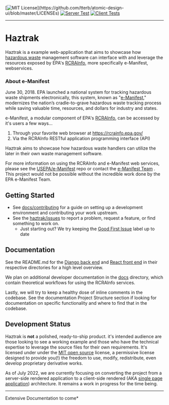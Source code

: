 [![MIT License](https://img.shields.io/apm/l/atomic-design-ui.svg?)](https://github.com/tterb/atomic-design-ui/blob/master/LICENSEs)
[![Server Test](https://github.com/USEPA/haztrak/actions/workflows/test_server.yml/badge.svg)](https://github.com/USEPA/haztrak/actions/workflows/test_server.yml)
[![Client Tests](https://github.com/USEPA/haztrak/actions/workflows/test_client.yml/badge.svg)](https://github.com/USEPA/haztrak/actions/workflows/test_client.yml)
___

# Haztrak

Haztrak is a example web-application that aims to showcase
how [hazardous waste](https://www.epa.gov/hw) management software can interface with and leverage
the resources exposed by EPA's [RCRAInfo](https://rcrainfo.epa.gov/), more specifically e-Manifest,
webservices.

### About e-Manifest

June 30, 2018. EPA launched a national system for tracking hazardous waste shipments electronically,
this system, known as "[e-Manifest](https://www.epa.gov/e-manifest)," modernizes the nation’s
cradle-to-grave hazardous waste tracking process while saving valuable time, resources, and dollars
for industry and states.

e-Manifest, a modular component of EPA's [RCRAInfo](https://rcrainfo.epa.gov/), can be accessed by
it's users a few ways...

1. Through your favorite web browser at https://rcrainfo.epa.gov/
2. Via the RCRAInfo RESTful application programming interface (API)

Haztrak aims to showcase how hazardous waste handlers can utilize the later in their own waste
management software.

For more information on using the RCRAInfo and e-Manifest web services, please see the
[USEPA/e-Manifest](https://github.com/USEPA/e-manifest) repo or contact the
[e-Manifest Team](https://www.epa.gov/e-manifest/forms/contact-us-about-hazardous-waste-electronic-manifest-system)
. This project would not be possible without the incredible work done by the EPA e-Manifest Team.

## Getting Started

- See [docs/contributing](https://github.com/USEPA/haztrak/blob/main/docs/CONTRIBUTING.md) for a
  guide on setting up a development environment and contributing your work upstream.
- See the [haztrak/issues](https://github.com/USEPA/haztrak/issues) to report a problem, request a
  feature, or find something to work on.
    - Just starting out? We try keeping the
      [Good First Issue](https://github.com/USEPA/haztrak/labels/good%20first%20issue) label up to
      date

## Documentation

See the README.md for the [Django back end](server/README.md)
and [React front end](client/README.md) in their respective directories for a high level
overview.

We plan on additional developer documentation in the [docs](./docs) directory, which contain
theoretical workflows for using the RCRAInfo services.

Lastly, we will try to keep a healthy dose of inline comments in the codebase. See the documentation
Project Structure section if looking for documentation on specific functionality and where to find
that in the codebase.

## Development Status

Haztrak is **not** a polished, ready-to-ship product. it's intended audience are those looking
to see a working example and those who have the technical expertise to leverage the
source files for their own requirements. It's licensed under under
the [MIT open source](./LICENSE)
license, a permissive license designed to provide you(!) the freedom to use, modify, redistribute,
even develop proprietary derivative works.

As of July 2022, we are currently focusing on converting the project from a server-side rendered
application to a client-side rendered (AKA
[single page application](https://www.google.com/search?q=single%20page%20applications))
architecture. It remains a work in progress for the time being.

---
Extensive Documentation to come*
